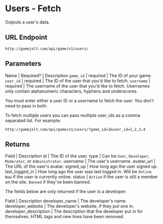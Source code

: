 # Users - Fetch

Outputs a user's data.

## URL Endpoint

```
http://gamejolt.com/api/game/v1/users/
```

## Parameters

Name | Required? | Description
`game_id`  | required | The ID of your game.
`user_id`  | required | The ID of the user that you'd like to fetch.
`username` | required | The username of the user that you'd like to fetch. Usernames only contain alphanumeric characters, hyphens and underscores. 

You must enter either a user ID or a username to fetch the user. You don't need to pass in both.

To fetch multiple users you can pass multiple user_ids as a comma separated list. For example:

```
http://gamejolt.com/api/game/v1/users/?game_id=1&user_id=1,2,3,4
```

## Returns

Field | Description
id             | The ID of the user.
type           | Can be `User`, `Developer`, `Moderator`, or `Administrator`.
username       | The user's username.
avatar_url     | The URL of the user's avatar.
signed_up      | How long ago the user signed up.
last_logged_in | How long ago the user was last logged in. Will be `Online Now` if the user is currently online.
status         | `Active` if the user is still a member on the site. `Banned` if they've been banned.

The fields below are only returned if the user is a developer.

Field | Description
developer_name | The developer's name.
developer_website | The developer's website, if they put one in.
developer_description | The description that the developer put in for themselves. HTML tags and new lines have been removed.